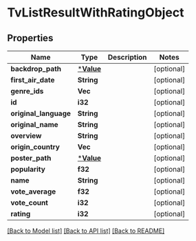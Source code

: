 # TvListResultWithRatingObject

## Properties

Name | Type | Description | Notes
------------ | ------------- | ------------- | -------------
**backdrop_path** | [***Value**](.md) |  | [optional] 
**first_air_date** | **String** |  | [optional] 
**genre_ids** | **Vec<i32>** |  | [optional] 
**id** | **i32** |  | [optional] 
**original_language** | **String** |  | [optional] 
**original_name** | **String** |  | [optional] 
**overview** | **String** |  | [optional] 
**origin_country** | **Vec<String>** |  | [optional] 
**poster_path** | [***Value**](.md) |  | [optional] 
**popularity** | **f32** |  | [optional] 
**name** | **String** |  | [optional] 
**vote_average** | **f32** |  | [optional] 
**vote_count** | **i32** |  | [optional] 
**rating** | **i32** |  | [optional] 

[[Back to Model list]](../README.md#documentation-for-models) [[Back to API list]](../README.md#documentation-for-api-endpoints) [[Back to README]](../README.md)


